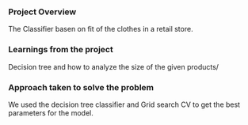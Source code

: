 ### Project Overview

 The Classifier basen on fit of the clothes in a retail store.


### Learnings from the project

 Decision tree and how to analyze the size of the given products/


### Approach taken to solve the problem

 We used the decision tree classifier and Grid search CV to get the best parameters for the model.


